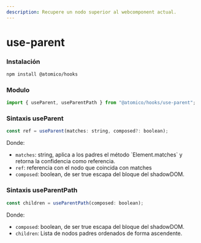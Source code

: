 ```yaml
---
description: Recupere un nodo superior al webcomponent actual.
---
```


# use-parent

### Instalación

```bash
npm install @atomico/hooks
```

### Modulo

```javascript
import { useParent, useParentPath } from "@atomico/hooks/use-parent";
```

### Sintaxis useParent

```jsx
const ref = useParent(matches: string, composed?: boolean);
```

Donde:

* `matches`: string,  aplica a los padres el método \`Element.matches\` y retorna la confidencia como referencia.
* `ref`: referencia con el nodo que coincida con matches
* `composed`: boolean, de ser true escapa del bloque del shadowDOM.

### Sintaxis useParentPath

```jsx
const children = useParentPath(composed: boolean);
```

Donde:

* `composed`: boolean, de ser true escapa del bloque del shadowDOM.
* `children`: Lista de nodos padres ordenados de forma ascendente.

